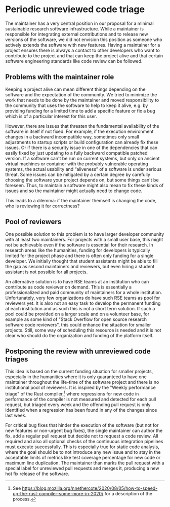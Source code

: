 # Periodic unreviewed code triage

The maintainer has a very central position in our proposal for a minimal sustainable research software infrastructure.
While a maintainer is responsible for integrating external contributions and to release new versions of the software, we did not envision this position as someone who actively extends the software with new features.
Having a maintainer for a project ensures there is always a contact to other developers who want to contribute to the project and that can keep the project alive and that certain software engineering standards like code review can be followed.

## Problems with the maintainer role

Keeping a project alive can mean different things depending on the software and the expectation of the community.
We tried to minimize the work that needs to be done by the maintainer and moved responsibility to the community that uses the software to help to keep it alive, e.g. by providing funding for a limited time to add a specific feature or fix a bug which is of a particular interest for this user.

However, there are issues that threaten the fundamental availability of the software in itself if not fixed.
For example, if the execution environment changes in a backward incompatible way, sometimes only small adjustments to startup scripts or build configuration can already fix these issues.
Or if there is a security issue in one of the dependencies that can easily fixed by just updating to a fully backward compatible patched version.
If a software can't be run on current systems, but only on ancient virtual machines or container with the probably vulnerable operating systems, the actual usability and “aliveness” of a software is under serious threat.
Some issues can be mitigated by a certain degree by carefully choosing the software your project depends on, but some things can't be foreseen.
Thus, to maintain a software might also mean to fix these kinds of issues and so the maintainer might actually need to change code.

This leads to a dilemma: if the maintainer themself is changing the code, who is reviewing it for correctness?

## Pool of reviewers

One possible solution to this problem is to have larger developer community with at least two maintainers.
For projects with a small user base, this might not be achievable even if the software is essential for their research.
In research areas like the humanities, funding for developers is typically limited for the project phase and there is often only funding for a single developer.
We initially thought that student assistants might be able to fill the gap as second maintainers and reviewers, but even hiring a student assistant is not possible for all projects.

An alternative solution is to have RSE teams at an institution who can contribute as code reviewer on demand.
This is essentially a professionalized and paid community of maintainers for a whole institution.
Unfortunately, very few organizations do have such RSE teams as pool for reviewers yet.
It is also not an easy task to develop the permanent funding at each institution and as such this is not a short term solution.
If such a pool could be provided on a larger scale and on a volunteer base, for example as some kind of "Stack Overflow for open source research software code reviewers", this could enhance the situation for smaller projects.
Still, some way of scheduling this resource is needed and it is not clear who should do the organization and funding of the platform itself.

## Postponing the review with unreviewed code triages

This idea is based on the current funding situation for smaller projects, especially in the humanities where it is only guaranteed to have one maintainer throughout the life-time of the software project and there is no institutional pool of reviewers.
It is inspired by the "Weekly performance triage" of the Rust compiler,[^rust-triage] where regressions for new code in performance of the compiler is not measured and detected for each pull request, but triaged every week and the offending pull request is only identified when a regression has been found in any of the changes since last week.

[^rust-triage]: See <https://blog.mozilla.org/nnethercote/2020/08/05/how-to-speed-up-the-rust-compiler-some-more-in-2020/> for a description of the process.

For critical bug fixes that hinder the execution of the software (but not for new features or non-urgent bug fixes), the single maintainer can author the fix, add a regular pull request but decide not to request a code review.
All required and also all optional checks of the continuous integration pipelines must execute successfully.
This is especially true for static code analysis, where the goal should be to not introduce any new issue and to stay in the acceptable limits of metrics like test coverage percentage for new code or maximum line duplication.
The maintainer than marks the pull request with a special label for unreviewed pull requests and merges it, producing a new hot fix release of the software.

